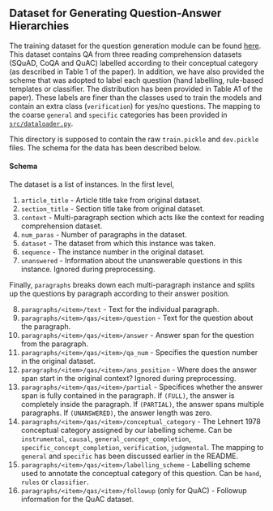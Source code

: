 ## Dataset for Generating Question-Answer Hierarchies

The training dataset for the question generation module can be found [here](https://drive.google.com/open?id=1FlVtPgyBiJIEOIecnNLH3cg0EbKkK0Z4). This dataset contains QA from three reading comprehension datasets (SQuAD, CoQA and QuAC) labelled according to their conceptual category (as described in Table 1 of the paper). In addition, we have also provided the scheme that was adopted to label each question (hand labelling, rule-based templates or classifier. The distribution has been provided in Table A1 of the paper). These labels are finer than the classes used to train the models and contain an extra class (`verification`) for yes/no questions. The mapping to the coarse `general` and `specific` categories has been provided in [`src/dataloader.py`](https://github.com/martiansideofthemoon/squash-generation/blob/master/src/dataloader.py#L11-L19).

This directory is supposed to contain the raw `train.pickle` and `dev.pickle` files. The schema for the data has been described below.

#### Schema

The dataset is a list of instances. In the first level,

1. `article_title` - Article title take from original dataset.
2. `section_title` - Section title take from original dataset.
3. `context` - Multi-paragraph section which acts like the context for reading comprehension dataset.
4. `num_paras` - Number of paragraphs in the dataset.
5. `dataset` - The dataset from which this instance was taken.
6. `sequence` - The instance number in the original dataset.
7. `unanswered` - Information about the unanswerable questions in this instance. Ignored during preprocessing.

Finally, `paragraphs` breaks down each multi-paragraph instance and splits up the questions by paragraph according to their answer position.

8. `paragraphs/<item>/text` - Text for the individual paragraph.
9. `paragraphs/<item>/qas/<item>/question` - Text for the question about the paragraph.
10. `paragraphs/<item>/qas/<item>/answer` - Answer span for the question from the paragraph.
11. `paragraphs/<item>/qas/<item>/qa_num` - Specifies the question number in the original dataset.
12. `paragraphs/<item>/qas/<item>/ans_position` - Where does the answer span start in the original context? Ignored during preprocessing.
13. `paragraphs/<item>/qas/<item>/partial` - Specifices whether the answer span is fully contained in the paragraph. If `(FULL)`, the answer is completely inside the paragraph. If `(PARTIAL)`, the answer spans multiple paragraphs. If `(UNANSWERED)`, the answer length was zero.
14. `paragraphs/<item>/qas/<item>/conceptual_category` - The Lehnert 1978 conceptual category assigned by our labelling scheme. Can be `instrumental`, `causal`, `general_concept_completion`, `specific_concept_completion`, `verification`, `judgmental`. The mapping to `general` and `specific` has been discussed earlier in the README.
15. `paragraphs/<item>/qas/<item>/labelling_scheme` - Labelling scheme used to annotate the conceptual category of this question. Can be `hand`, `rules` or `classifier`.
16. `paragraphs/<item>/qas/<item>/followup` (only for QuAC) - Followup information for the QuAC dataset.

